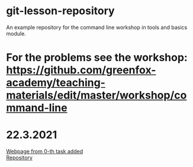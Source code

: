 # git-lesson-repository
An example repository for the command line workshop in tools and basics module.

For the problems see the workshop: https://github.com/greenfox-academy/teaching-materials/edit/master/workshop/command-line
===
  
# 22.3.2021  
[Webpage from 0-th task added](https://maatony.github.io/)  
[Repository](https://github.com/Maatony/maatony.github.io)
